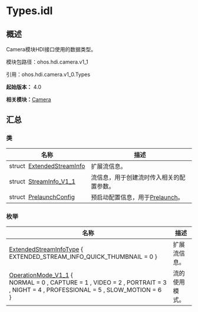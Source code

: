 # Types.idl


## 概述

Camera模块HDI接口使用的数据类型。

模块包路径：ohos.hdi.camera.v1_1

引用：ohos.hdi.camera.v1_0.Types

**起始版本：** 4.0

**相关模块：**[Camera](_camera_v11.md)


## 汇总


### 类

| 名称 | 描述 | 
| -------- | -------- |
| struct&nbsp;&nbsp;[ExtendedStreamInfo](_extended_stream_info_v11.md) | 扩展流信息。 | 
| struct&nbsp;&nbsp;[StreamInfo_V1_1](_stream_info___v1__1_v11.md) | 流信息，用于创建流时传入相关的配置参数。 | 
| struct&nbsp;&nbsp;[PrelaunchConfig](_prelaunch_config_v11.md) | 预启动配置信息，用于[Prelaunch](interface_i_camera_host_v11.md#prelaunch)。 | 


### 枚举

| 名称 | 描述 | 
| -------- | -------- |
| [ExtendedStreamInfoType](_camera_v11.md#extendedstreaminfotype) { EXTENDED_STREAM_INFO_QUICK_THUMBNAIL = 0 } | 扩展流信息。 | 
| [OperationMode_V1_1](_camera_v11.md#operationmode_v1_1) {<br/>NORMAL = 0 , CAPTURE = 1 , VIDEO = 2 , PORTRAIT = 3 , NIGHT = 4 , PROFESSIONAL = 5 , SLOW_MOTION = 6<br/>} | 流的使用模式。 | 
